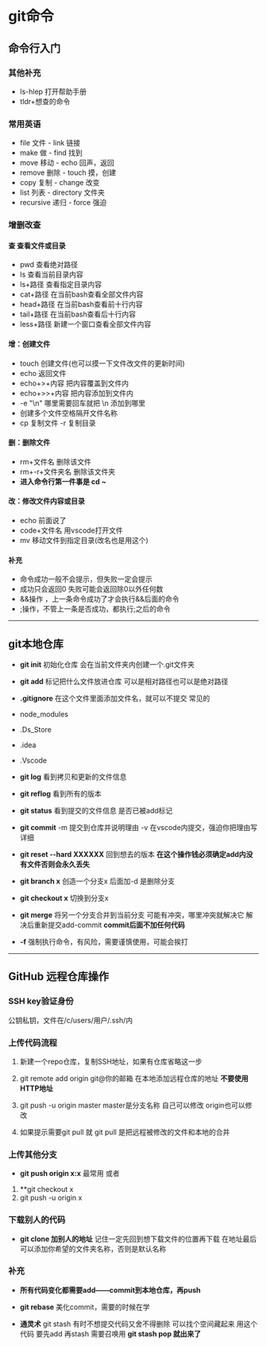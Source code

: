 # git命令

## 命令行入门

### 其他补充

- ls-hlep 打开帮助手册
- tldr+想查的命令

### 常用英语

- file 文件        - link 链接
- make 做          - find 找到
- move 移动        - echo 回声，返回
- remove 删除      - touch 摸，创建
- copy 复制        - change 改变
- list 列表        - directory 文件夹
- recursive 递归   - force 强迫

### 增删改查

#### 查 查看文件或目录
- pwd 查看绝对路径
- ls 查看当前目录内容
- ls+路径 查看指定目录内容
- cat+路径 在当前bash查看全部文件内容
- head+路径 在当前bash查看前十行内容
- tail+路径 在当前bash查看后十行内容
- less+路径 新建一个窗口查看全部文件内容

#### 增：创建文件
- touch 创建文件(也可以摸一下文件改文件的更新时间)
- echo 返回文件
- echo+>+内容 把内容覆盖到文件内
- echo+>>+内容 把内容添加到文件内
- -e "\n" 哪里需要回车就把 \n 添加到哪里
- 创建多个文件空格隔开文件名称
- cp 复制文件 -r 复制目录

#### 删：删除文件
- rm+文件名 删除该文件
- rm+-r+文件夹名 删除该文件夹
- **进入命令行第一件事是 cd ~**

#### 改：修改文件内容或目录
- echo 前面说了
- code+文件名 用vscode打开文件
- mv 移动文件到指定目录(改名也是用这个)

#### 补充
- 命令成功一般不会提示，但失败一定会提示
- 成功只会返回0 失败可能会返回除0以外任何数
- &&操作 ，上一条命令成功了才会执行&&后面的命令
- ;操作，不管上一条是否成功，都执行;之后的命令

------

## git本地仓库

- **git init**
初始化仓库
会在当前文件夹内创建一个.git文件夹

- **git add**
标记把什么文件放进仓库
可以是相对路径也可以是绝对路径

- **.gitignore**
在这个文件里面添加文件名，就可以不提交
常见的
- node_modules
- .Ds_Store
- .idea
- .Vscode

- **git log**
看到拷贝和更新的文件信息

- **git reflog**
看到所有的版本

- **git status**
看到提交的文件信息
是否已被add标记

- **git commit**
-m 提交到仓库并说明理由
-v 在vscode内提交，强迫你把理由写详细

- **git reset --hard XXXXXX**
回到想去的版本
**在这个操作钱必须确定add内没有文件否则会永久丢失**

- **git branch x**
创造一个分支x
后面加-d 是删除分支

- **git checkout x**
切换到分支x

- **git merge**
将另一个分支合并到当前分支
可能有冲突，哪里冲突就解决它
解决后重新提交add-commit
**commit后面不加任何代码**

- **-f**
强制执行命令，有风险，需要谨慎使用，可能会挨打

------

## GitHub 远程仓库操作

### SSH key验证身份
公钥私钥，文件在/c/users/用户/.ssh/内

### 上传代码流程
1. 新建一个repo仓库，复制SSH地址，如果有仓库省略这一步

2. git remote add origin git@你的邮箱
   在本地添加远程仓库的地址
   **不要使用HTTP地址**

3. git push -u origin master
   master是分支名称 自己可以修改
   origin也可以修改

4. 如果提示需要git pull 就 git pull
   是把远程被修改的文件和本地的合并

### 上传其他分支
- **git push origin x:x** 最常用
或者
1. **git checkout x
2. git push -u origin x

### 下载别人的代码
- **git clone 加别人的地址**
记住一定先回到想下载文件的位置再下载
在地址最后可以添加你希望的文件夹名称，否则是默认名称

### 补充
- **所有代码变化都需要add——commit到本地仓库，再push**
  
- **git rebase**
美化commit，需要的时候在学

- **通灵术**
  git stash
有时不想提交代码又舍不得删除
可以找个空间藏起来 用这个代码
要先add 再stash
需要召唤用 **git stash pop 就出来了**